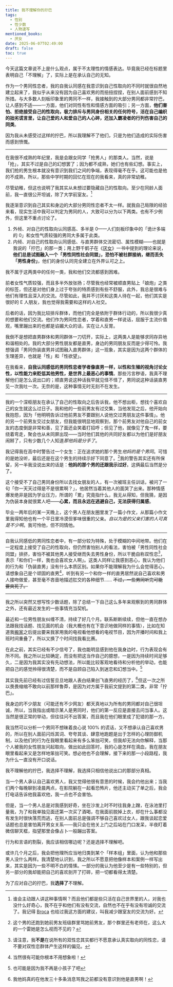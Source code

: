 ```yaml
---
title: 我不理解你的拧巴
tags:
  - 性别
  - 性少数
  - 人物速写
mentioned_books:
  - 厌女
date: 2025-06-07T02:49:00
draft: false
toc: true
---
```


今天这篇文章说不上是什么观点，属于不太理性的情感表达。毕竟我已经在标题里表明自己「不理解」了，实际上是在承认自己的无知。<!--more-->

作为一个男同性恋者，我的自我认同感在我意识到自己性取向的不同时就很自然地建立起来了，我似乎从来没有因为自己喜欢男的而扭扭捏捏，在别人面前感到不知所措。与大多数人刻板印象里的男同不一样，我接触到的大部分男同都非常拧巴，让人感到不适——一方面，他们对同性有性和情感方面的吸引；另一方面，**他们害怕、拒绝接受自己的性取向，极力排斥与男同身份相关的任何符号，活在自己编织的拙劣谎言里，让自己爱的人和爱自己的人心碎，还加入霸凌者的行列伤害自己的同类**。

因为我从未感受过这样的拧巴，所以我理解不了他们，只是为他们造成的实际伤害而感到愤慨。

---

在我很不成熟的年纪里，我是会跟女同学「抢男人」的那类人。当然，说是「抢」，其实不过是自己的幻想罢了；因为都不成熟，她们也有些幻想。事实上，我们抢的男生根本就没有意识到我们之间的争端，表现得毫不在乎。这可能也是他的不成熟，所以，那些中学时期的回忆在现在的我看来，真的非常幼稚。

尽管幼稚，但这也说明了我其实从未想过要隐藏自己的性取向。至少在同龄人面前，我一直很公开坦诚，除了大学前室友。[^2]

我逐渐意识到自己其实和身边的大部分男同性恋者不太一样。就我自己局限的经验来看，现实生活中我可以判定为男同的人，大致可以分为以下两类。也有不少例外，但这里不重点讨论了。

1. 外倾、对自己的性取向认同感高、多半是 0——人们刻板印象中的「诡计多端的 0」和女性气质较强的男同大多属于此类。
2. 内倾、对自己的性取向认同感低、与直男群体交流密切、属性模糊——也就是我说的「拧巴」的那一类；用上野千鹤子在《[厌女](/library/2024/厌女/)》一书中提到的理论来说，**他们总是试图融入一个「男性同性社会同盟」，恐怕不被社群接纳，继而丢失「男性身份」**，他们的身份认同完全建立在外界认可之上。

我不属于这两类中的任何一类，我和他们交流都感到困难。

前者女性气质较强，而且多半外放张扬；尽管我也经常被顺直男贴上「娘炮」之类的标签，但还是对他们身上过于夸张的特质感到有些不舒服，此外，我总是很难与他们有理性且深入的交流。尽管如此，我并不讨厌和这类人待在一起，他们其实是很好的 E 人朋友，我也觉得我需要和这样的人社交。

后者的话，因为我比较排斥群体，而他们完全是依附于群体行动的，所以我很少真的想要和他们交流。他们作为男同性恋者，学着和直男一样说话，屈服于主流价值观，嘴里蹦出来的也都是谄媚大众的话，实在让人反胃。

我倒不是想把直男群体和男同群体一刀切开，实际上，这两类人是能够求同存异地和谐相处的。我的大部分男性朋友都是直男，身边的男同朋友反而是少得可怜。我想强调「男同伪装直男并试图融入直男群体」这一现象，其实是因为这两个群体的生理差异，也就是「性」和「性欲望」。

在我看来，**自我认同感低的男同性恋者学者像直男一样，以性和生殖的视角讨论女性，以性能力来贬低其他男性，是世界上最恶心的事情**。那些污言秽语，我真不理解他们是怎么说出口的；顺直男说这种话我早就见怪不怪了，男同说这种话装直男见一次我吐一次。无奈的是，这种事情无时无刻不在发生。

---

我的一个深柜朋友在承认了自己的性取向之后告诉我，他不想出柜，想找个喜欢自己的女生就这么过日子。我和他的一些前男友有过交集，当他发现之后，他开始向我抱怨，因为「他明明告诉过他前男友不要跟别人说他交过男朋友这件事情」。他的另一个前男友交过女朋友，但我能很明显地观察到，那个前男友对他自己的前女友的态度倒是非常和善，见了面还会笑着打招呼；但见了他，就像见了鬼一样，要绕着弯走，聚会也从未同屏出现——当时他们其他的共同好友都以为他们是好朋友闹掰了，只有少数几个人知道*那他妈是分手了*。

我记得我在高中时警告过一个女生：正在追求她的那个男生*他妈的是个男同*。可惜的是她没听，最后还是在这个男生的持续示好下同意了。[^1]我的警告其实还有所保留，另一半我没说出来的话是：**他妈的那个男的还跟我示过好**。这俩最后当然是分了。

这个接受不了自己男同身份所以去找女朋友的人，有一次被班主任训话，被问了一句「你一天天过得是不是很累啊？」，他居然当着其他人的面哭了出来。那种情感爆发绝非是因为学业压力，所谓的「累」究竟指什么，我无从得知，但我猜，是因为伪装本身就很累人吧——**心累，而且永远在逃避自己，无法获得归属感**。

毕业一两年后的某一天晚上，这个男人在朋友圈里发了一篇小作文，从那篇小作文里我得知他也有一个平日里冷漠但爹味很重的父亲。*自以为是的父亲们害的人可真是不少啊*。我可怜他，但不同情他。

---

自我认同感低的男同性恋者中，有一部分较为特殊，处于模糊的中间地带。他们在一定程度上接受了自己的性取向，但仍然害怕别人的看法，害怕被「男性同性社会同盟」排挤，害怕不被其他男人接受继而失去男性身份，所以干脆自称双性恋[^3]，表示「和你们一样，我也会喜欢女人啊」。这类人同样让我感到恶心，我认为他们的行为和「伪装直男」没有什么本质区别。如果你不能理解我为什么会觉得恶心，请想象自己是个顽固的直男[^4]，听到有另一个和你一样的直男居然说自己喜欢和男人接吻做爱，甚至毫不吝啬地描述肛交的各种细节…… ~~不过，一些男同听完可能要爽死了。~~

---

我之所以突然又想写性少数话题，除了总结一下自己这么多年来观察到的男同群体之外，还有最近发生的一些事情充当契机。

最近和一位男性朋友纠缠不清，持续了好几个月。联系断断续续，但他一直在想办法跟我找话题、找见面的机会（我大概也有在下意识地做同样的事情），比如在知道我[搬家](/posts/逃离群居生活/)之后提出要来我家用我的电视看他想看的电视节目，因为开播时间和我上班时间重叠了，所以又换了个时间找我看比赛。

在此之前，其实已经有不少信号了，我也能明显感到他在我身边时，行为表现会有所不同。我之所以比较确定，而没有把这当作自己的臆想，一是因为持续时间足够久，二是因为我其实没有先动想法，所以能比较客观地看待和分析他的举动，也能把自己的感觉拎得很清楚，而不是自顾自己陷入到迷恋和幻想当中。[^5]

其实我先前已经有过信誓旦旦地跟人表白结果创飞直男的经历了，[^6]但这一次之所以畏畏缩缩不敢向以前那样鲁莽，是因为对方属于我前文提到的第二类，非常「拧巴」。

我身边的不少朋友（可能还有不少网友）都天真地以为所有的男同都对自己很坦诚，所以，当我指出或暗示某人是男同时，他们的第一反应是直接去问当事人。这当然是很正常的举动，但往往问不出答案，而且我在他们眼里成了犯错的那一方。

我当然可以分析一个男同不想昧着良心说 100% 的谎话，又不想承认自己喜欢男的，所以在别人面前闪烁其词、夸夸其谈、肆意地跑题是出于怎样的心理防御机制，以及他们的行为在我眼里看起来有多么笨拙可笑，但我却无法向你解释，当那个人被我的女性朋友问起取向，做出如此回答时，我的心是怎样在滴血，我在朋友眼里看起来又是怎样地笨拙可笑。想必他也不会理解，接下来的那一小段路程，我为什么一直没有开口说话。

我不理解他的拧巴，我选择不理解，我选择只相信他说出口的那部分真相。

当一个男人承认自己喜欢男人，我又觉得他很有意思的时候，我会约他出来；当我们两个每晚聊到凌晨两点，在影院躺在一起看恐怖片，他还主动买了单之后，我会打电话告诉他我喜欢他，我一点也不会害怕。

但是，当一个男人总是对我感到好奇，坐在沙发上时不时往我身上蹭，在泳池里打量我，为了和我单独见面还第一次买了酒喝，在我面前脱掉上衣，却在什么事都没有发生时很快落荒而逃，在别人面前总是强调不够自己喜欢过女人，跟我谈起恋爱话题也总是害怕离开男女关系——我只会在他关上门之后站在门口发呆，半夜盯着微信聊天框，指望那里会像占卜一般蹦出答案。

行为和言语的割裂，我应该相信哪边呢？还是选择不理解吧。

或许几个月之后，我会把他理所应当地归类到某个「样本组」里面，认为他和那些男人没什么两样。我清楚地认识到，我之所以不愿意把他像样本和案例一样写出来，其实是因为一些不明不白的情愫。一部分的我认为他至少是有一些特别的，但另一部分的我却能把自己的喜欢剖开了打碎，把一切都看得太清楚。

为了应对自己的拧巴，我**选择了**不理解。

[^1]: 这个男的还跑到她前男友班级群里骂她前男友，那个群里还有老师在，这么大的一个雷她是怎么视而不见的？ 

[^2]: 谁会主动跟人讲这种事情啊？而且他们都是些只活在自己世界里的人，对我也没什么好奇心，我不在乎和他们有没有交流，自然也不在乎有没有坦诚的交流了。我记得 [Broca](https://brocalife.com) 也给过我这方面的建议，叫我减少跟室友的交流为好。

[^3]: 请注意，我**不是**在说所有的双性恋其实都行不愿意承认真实取向的同性恋，请不要对双性恋群体产生这样的偏见。

[^4]: 当然很有可能你根本不用想象啦！

[^5]: 也可能是因为我不再是小孩子了吧

[^6]: 我他妈真的在他发三十多条消息骂我之前都没有意识到他是直男啊！
